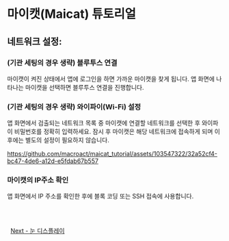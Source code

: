 # 마이캣(Maicat) 튜토리얼
## 네트워크 설정:

### (기관 세팅의 경우 생략) 블루투스 연결
마이캣이 켜진 상태에서 앱에 로그인을 하면 가까운 마이캣을 찾게 됩니다.
앱 화면에 나타나는 마이캣을 선택하면 블루투스 연결을 진행합니다.

### (기관 세팅의 경우 생략) 와이파이(Wi-Fi) 설정
앱 화면에서 검출되는 네트워크 목록 중 마이캣에 연결할 네트워크를 선택한 후 와이파이 비밀번호를 정확히 입력하세요.
잠시 후 마이캣은 해당 네트워크에 접속하게 되며 이후에는 별도의 설정이 필요하지 않습니다.

https://github.com/macroact/maicat_tutorial/assets/103547322/32a52cf4-bc47-4de6-a12d-e5fdab67b557

### 마이캣의 IP주소 확인
앱 화면에서 IP 주소를 확인한 후에 블록 코딩 또는 SSH 접속에 사용합니다.


&nbsp;
##

&nbsp;
[Next - 눈 디스플레이](../02_maicat_eyes/README.md)

